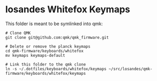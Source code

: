 # losandes Whitefox Keymaps

This folder is meant to be symlinked into qmk:

```Shell
# Clone QMK
git clone git@github.com:qmk/qmk_firmware.git

# Delete or remove the planck keymaps
cd qmk-firmware/keyboards/whitefox
mv keymaps keymaps-default

# Link this folder to the qmk clone
ln -s ~/.dotfiles/keyboards/whitefox/keymaps ~/src/losandes/qmk-firmware/keyboards/whitefox/keymaps
```
